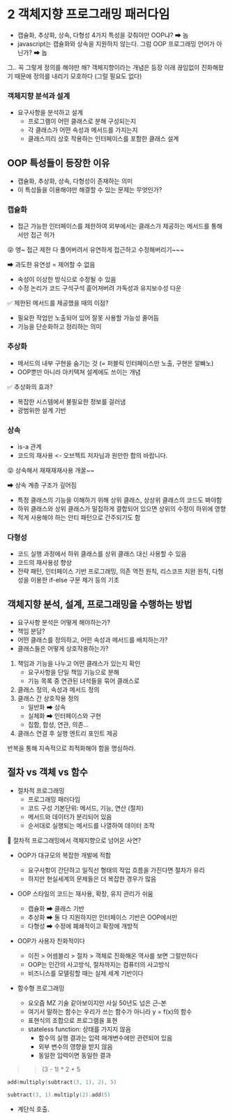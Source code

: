 # 2 객체지향 프로그래밍 패러다임

- 캡슐화, 추상화, 상속, 다형성 4가지 특성을 갖춰야만 OOP냐?
➡ 놉
- javascript는 캡슐화와 상속을 지원하지 않는다. 그럼 OOP 프로그래밍 언어가 아닌가?
➡ 놉

그.. 꼭 그렇게 정의를 해야만 해?
객체지향이라는 개념은 등장 이래 끊임없이 진화해왔기 때문에 정의를 내리기 모호하다 (그럴 필요도 없다)

### 객체지향 분석과 설계
- 요구사항을 분석하고 설계
  - 프로그램이 어떤 클래스로 분해 구성되는지
  - 각 클래스가 어떤 속성과 메서드를 가지는지
  - 클래스끼리 상호 작용하는 인터페이스를 포함한 클래스 설계

## OOP 특성들이 등장한 이유
- 캡슐화, 추상화, 상속, 다형성이 존재하는 의미
- 이 특성들을 이용해야만 해결할 수 있는 문제는 무엇인가?

### 캡슐화
- 접근 가능한 인터페이스를 제한하여 외부에서는 클래스가 제공하는 메서드를 통해서만 접근 허가 

😝 엥~ 접근 제한 다 풀어버려서 유연하게 접근하고 수정해버리기~~~

➡ 과도한 유연성 = 제어할 수 없음
- 속성이 이상한 방식으로 수정될 수 있음
- 수정 논리가 코드 구석구석 흩어져버려 가독성과 유지보수성 다운

✅ 제한된 메서드를 제공했을 때의 이점?
- 필요한 작업만 노출되어 있어 잘못 사용할 가능성 줄어듬
- 기능을 단순화하고 정리하는 의미

### 추상화
- 메서드의 내부 구현을 숨기는 것 (= 퍼블릭 인터페이스만 노출, 구현은 알빠노)
- OOP뿐만 아니라 아키텍쳐 설계에도 쓰이는 개념

✅ 추상화의 효과?
- 복잡한 시스템에서 불필요한 정보를 걸러냄
- 광범위한 설계 기반

### 상속
- is-a 관계 
- 코드의 재사용 <- 오브젝트 저자님과 원만한 합의 바랍니다.

😝 상속해서 재재재재사용 개꿀~~

➡ 상속 계층 구조가 깊어짐
- 특정 클래스의 기능을 이해하기 위해 상위 클래스, 상상위 클래스의 코드도 봐야함
- 하위 클래스와 상위 클래스가 밀접하게 결합되어 있으면 상위의 수정이 하위에 영향
- 적게 사용해야 하는 안티 패턴으로 간주되기도 함

### 다형성
- 코드 실행 과정에서 하위 클래스를 상위 클래스 대신 사용할 수 있음
- 코드의 재사용성 향상
- 전략 패턴, 인터페이스 기반 프로그래밍, 의존 역전 원칙, 리스코프 치완 원칙, 다형성을 이용한 if-else 구문 제거 등의 기초

## 객체지향 분석, 설계, 프로그래밍을 수행하는 방법
- 요구사항 분석은 어떻게 해야하는가?
- 책임 분담?
- 어떤 클래스를 정의하고, 어떤 속성과 메서드를 배치하는가?
- 클래스들은 어떻게 상호작용하는가?

1. 책임과 기능을 나누고 어떤 클래스가 있는지 확인
   - 요구사항을 단일 책임 기능으로 분해
   - 기능 목록 중 연관된 녀석들을 묶어 클래스로
2. 클래스 정의, 속성과 메서드 정의
3. 클래스 간 상호작용 정의
   - 일반화 ➡ 상속
   - 실체화 ➡ 인터페이스와 구현
   - 집합, 합성, 연관, 의존...
4. 클래스 연결 후 실행 엔트리 포인트 제공

반복을 통해 지속적으로 최적화해야 함을 명심하라. 

## 절차 vs 객체 vs 함수
- 절차적 프로그래밍
  - 프로그래밍 패러다임
  - 코드 구성 기본단위: 메서드, 기능, 연산 (절차)
  - 메서드와 데이터가 분리되어 있음
  - 순서대로 실행되는 메서드를 나열하여 데이터 조작

🤔 절차적 프로그래밍에서 객체지향으로 넘어온 사연?
- OOP가 대규모의 복잡한 개발에 적합
  - 요구사항이 간단하고 일직선 형태의 작업 흐름을 가진다면 절차가 유리
  - 하지만 현실세계의 문제들은 더 복잡한 경우가 많음
- OOP 스타일의 코드는 재사용, 확장, 유지 관리가 쉬움
  - 캡슐화 ➡ 클래스 기반
  - 추상화 ➡ 둘 다 지원하지만 인터페이스 기반은 OOP에서만
  - 다형성 ➡ 수정에 폐쇄적이고 확장에 개방적
- OOP가 사용자 친화적이다
  - 이진 > 어셈블리 > 절차 > 객체로 진화해온 역사를 보면 그럴만하다 
  - OOP는 인간의 사고방식, 절차까지는 컴퓨터의 사고방식
  - 비즈니스를 모델링할 때는 실제 세계 기반이다

- 함수형 프로그래밍
    - 요오즘 MZ 기술 같아보이지만 사실 50년도 넘은 근-본
    - 여기서 말하는 함수는 우리가 쓰는 함수가 아니라 y = f(x)의 함수
    - 표현식의 조합으로 프로그램을 표현
    - stateless function: 상태를 가지지 않음
      - 함수의 실행 결과는 입력 매개변수에만 관련되어 있음
      - 외부 변수의 영향을 받지 않음
      - 동일한 입력이면 동일한 결과

>> (3 - 1) * 2 + 5

```kotlin
add(multiply(subtract(3, 1), 2), 5)
```

```kotlin
subtract(3, 1).multiply(2).add(5)
```

- 계단식 호출.